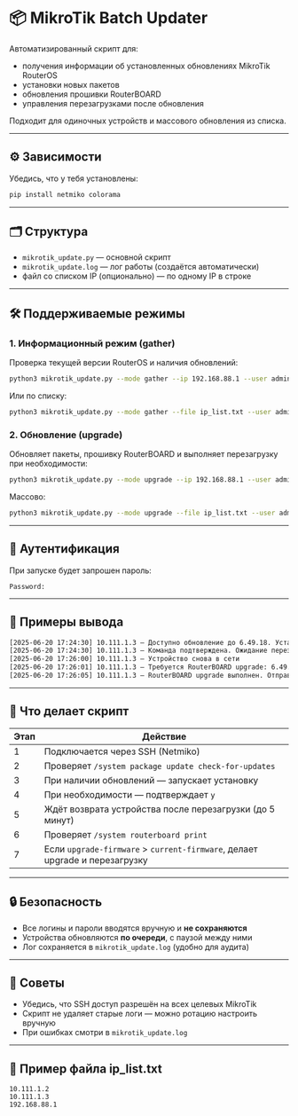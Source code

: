 # 📦 MikroTik Batch Updater

Автоматизированный скрипт для:
- получения информации об установленных обновлениях MikroTik RouterOS
- установки новых пакетов
- обновления прошивки RouterBOARD
- управления перезагрузками после обновления

Подходит для одиночных устройств и массового обновления из списка.

---

## ⚙️ Зависимости

Убедись, что у тебя установлены:

```bash
pip install netmiko colorama
```

---

## 🗂 Структура

- `mikrotik_update.py` — основной скрипт
- `mikrotik_update.log` — лог работы (создаётся автоматически)
- файл со списком IP (опционально) — по одному IP в строке

---

## 🛠 Поддерживаемые режимы

### 1. Информационный режим (gather)

Проверка текущей версии RouterOS и наличия обновлений:

```bash
python3 mikrotik_update.py --mode gather --ip 192.168.88.1 --user admin
```

Или по списку:

```bash
python3 mikrotik_update.py --mode gather --file ip_list.txt --user admin
```

### 2. Обновление (upgrade)

Обновляет пакеты, прошивку RouterBOARD и выполняет перезагрузку при необходимости:

```bash
python3 mikrotik_update.py --mode upgrade --ip 192.168.88.1 --user admin
```

Массово:

```bash
python3 mikrotik_update.py --mode upgrade --file ip_list.txt --user admin
```

---

## 🔐 Аутентификация

При запуске будет запрошен пароль:

```
Password:
```

---

## 📑 Примеры вывода

```bash
[2025-06-20 17:24:30] 10.111.1.3 — Доступно обновление до 6.49.18. Устанавливаю...
[2025-06-20 17:24:30] 10.111.1.3 — Команда подтверждена. Ожидание перезагрузки...
[2025-06-20 17:26:00] 10.111.1.3 — Устройство снова в сети
[2025-06-20 17:26:01] 10.111.1.3 — Требуется RouterBOARD upgrade: 6.49.13 → 6.49.18
[2025-06-20 17:26:05] 10.111.1.3 — RouterBOARD upgrade выполнен. Отправляю команду на перезагрузку...
```

---

## 🔄 Что делает скрипт

| Этап | Действие |
|------|----------|
| 1    | Подключается через SSH (Netmiko) |
| 2    | Проверяет `/system package update check-for-updates` |
| 3    | При наличии обновлений — запускает установку |
| 4    | При необходимости — подтверждает `y` |
| 5    | Ждёт возврата устройства после перезагрузки (до 5 минут) |
| 6    | Проверяет `/system routerboard print` |
| 7    | Если `upgrade-firmware` > `current-firmware`, делает upgrade и перезагрузку |

---

## 🔒 Безопасность

- Все логины и пароли вводятся вручную и **не сохраняются**
- Устройства обновляются **по очереди**, с паузой между ними
- Лог сохраняется в `mikrotik_update.log` (удобно для аудита)

---

## 📌 Советы

- Убедись, что SSH доступ разрешён на всех целевых MikroTik
- Скрипт не удаляет старые логи — можно ротацию настроить вручную
- При ошибках смотри в `mikrotik_update.log`

---

## 📁 Пример файла ip_list.txt

```
10.111.1.2
10.111.1.3
192.168.88.1
```
